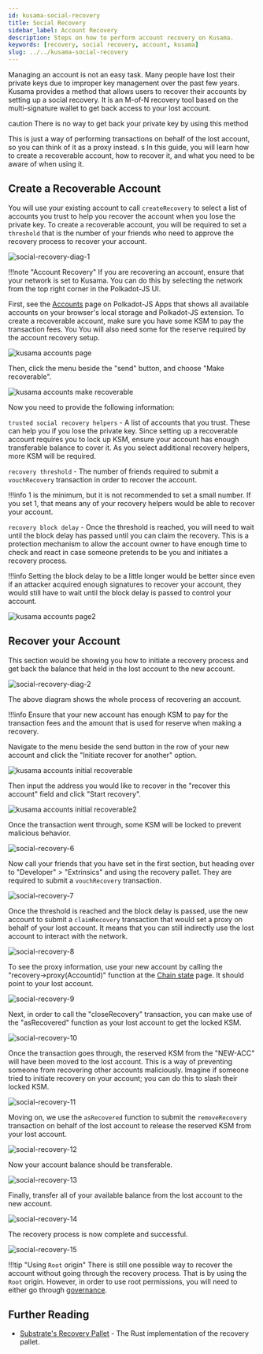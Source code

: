 ```yaml
---
id: kusama-social-recovery
title: Social Recovery
sidebar_label: Account Recovery
description: Steps on how to perform account recovery on Kusama.
keywords: [recovery, social recovery, account, kusama]
slug: ../../kusama-social-recovery
---
```


Managing an account is not an easy task. Many people have lost their private keys due to improper
key management over the past few years. Kusama provides a method that allows users to recover their
accounts by setting up a social recovery. It is an M-of-N recovery tool based on the multi-signature
wallet to get back access to your lost account.

caution There is no way to get back your private key by using this method

This is just a way of performing transactions on behalf of the lost account, so you can think of it
as a proxy instead.
s
In this guide, you will learn how to create a recoverable account, how to recover it, and what you
need to be aware of when using it.

## Create a Recoverable Account

You will use your existing account to call `createRecovery` to select a list of accounts you trust
to help you recover the account when you lose the private key. To create a recoverable account, you
will be required to set a `threshold` that is the number of your friends who need to approve the
recovery process to recover your account.

![social-recovery-diag-1](../assets/recovery/social-recovery-diag-1.png)

!!!note "Account Recovery"
    If you are recovering an account, ensure that your network is set to Kusama. You can do this by selecting the network from the top right corner in the Polkadot-JS UI.

First, see the [Accounts](https://polkadot.js.org/apps/#/accounts) page on Polkadot-JS Apps that
shows all available accounts on your browser's local storage and Polkadot-JS extension. To create a
recoverable account, make sure you have some KSM to pay the transaction fees. You You will also need
some for the reserve required by the account recovery setup.

![kusama accounts page](../assets/kusama/kusama_social_recovery_accounts_page.png)

Then, click the menu beside the "send" button, and choose "Make recoverable".

![kusama accounts make recoverable](../assets/kusama/kusama_make_recoverable.png)

Now you need to provide the following information:

`trusted social recovery helpers` - A list of accounts that you trust. These can help you if you
lose the private key. Since setting up a recoverable account requires you to lock up KSM, ensure
your account has enough transferable balance to cover it. As you select additional recovery helpers,
more KSM will be required.

`recovery threshold` - The number of friends required to submit a `vouchRecovery` transaction in
order to recover the account.

!!!info
    1 is the minimum, but it is not recommended to set a small number. If you set 1, that means any of
    your recovery helpers would be able to recover your account.



`recovery block delay` - Once the threshold is reached, you will need to wait until the block delay
has passed until you can claim the recovery. This is a protection mechanism to allow the account
owner to have enough time to check and react in case someone pretends to be you and initiates a
recovery process.

!!!info
    Setting the block delay to be a little longer would be better since even if an attacker acquired enough signatures to recover your account, they would still have to wait until the block delay is passed to control your account.

![kusama accounts page2](../assets/kusama/kusama_make_account_recoverable.png)

## Recover your Account

This section would be showing you how to initiate a recovery process and get back the balance that
held in the lost account to the new account.

![social-recovery-diag-2](../assets/recovery/social-recovery-diag-2.png)

The above diagram shows the whole process of recovering an account.

!!!info
    Ensure that your new account has enough KSM to pay for the transaction fees and the amount that is
    used for reserve when making a recovery.

Navigate to the menu beside the send button in the row of your new account and click the "Initiate
recover for another" option.

![kusama accounts initial recoverable](../assets/kusama/kusama_make_recoverable.png)

Then input the address you would like to recover in the "recover this account" field and click
"Start recovery".

![kusama accounts initial recoverable2](../assets/kusama/kusama_make_account_initial.png)

Once the transaction went through, some KSM will be locked to prevent malicious behavior.

![social-recovery-6](../assets/recovery/social-recovery-6.png)

Now call your friends that you have set in the first section, but heading over to "Developer" >
"Extrinsics" and using the recovery pallet. They are required to submit a `vouchRecovery`
transaction.

![social-recovery-7](../assets/recovery/social-recovery-7.png)

Once the threshold is reached and the block delay is passed, use the new account to submit a
`claimRecovery` transaction that would set a proxy on behalf of your lost account. It means that you
can still indirectly use the lost account to interact with the network.

![social-recovery-8](../assets/recovery/social-recovery-8.png)

To see the proxy information, use your new account by calling the "recovery->proxy(Accountid)"
function at the [Chain state](https://polkadot.js.org/apps/#/chainstate) page. It should point to
your lost account.

![social-recovery-9](../assets/recovery/social-recovery-9.png)

Next, in order to call the "closeRecovery" transaction, you can make use of the "asRecovered"
function as your lost account to get the locked KSM.

![social-recovery-10](../assets/recovery/social-recovery-10.png)

Once the transaction goes through, the reserved KSM from the "NEW-ACC" will have been moved to the
lost account. This is a way of preventing someone from recovering other accounts maliciously.
Imagine if someone tried to initiate recovery on your account; you can do this to slash their locked
KSM.

![social-recovery-11](../assets/recovery/social-recovery-11.png)

Moving on, we use the `asRecovered` function to submit the `removeRecovery` transaction on behalf of
the lost account to release the reserved KSM from your lost account.

![social-recovery-12](../assets/recovery/social-recovery-12.png)

Now your account balance should be transferable.

![social-recovery-13](../assets/recovery/social-recovery-13.png)

Finally, transfer all of your available balance from the lost account to the new account.

![social-recovery-14](../assets/recovery/social-recovery-14.png)

The recovery process is now complete and successful.

![social-recovery-15](../assets/recovery/social-recovery-15.png)

!!!tip "Using `Root` origin"
    There is still one possible way to recover the account without going through the recovery process. That is by using the `Root` origin. However, in order to use root permissions, you will need to either go through [governance](../learn/learn-polkadot-opengov.md).

## Further Reading

- [Substrate's Recovery Pallet](https://github.com/paritytech/polkadot-sdk/blob/master/substrate/frame/recovery/src/lib.rs) -
  The Rust implementation of the recovery pallet.
